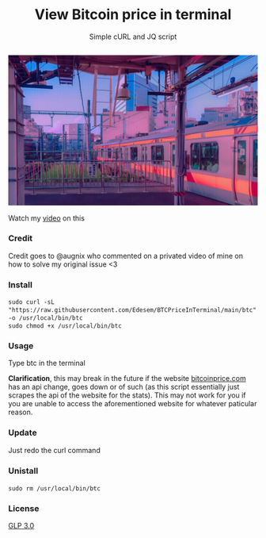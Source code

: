<h1 align="center">View Bitcoin price in terminal</h1>
<p align="center">Simple cURL and JQ script</p>

##
<p align="center">
<img src="./btcgif.gif" alt="Video Preview" width="1000px">
</p>

Watch my [video](https://www.youtube.com/watch?v=PcrhBHvcouo&t=118s) on this

### Credit
Credit goes to @augnix who commented on a privated video of mine on how to solve my original issue <3

### Install 
```
sudo curl -sL "https://raw.githubusercontent.com/Edesem/BTCPriceInTerminal/main/btc" -o /usr/local/bin/btc
sudo chmod +x /usr/local/bin/btc
```

### Usage
Type btc in the terminal

  **Clarification**, this may break in the future if the website [bitcoinprice.com](https://www.bitcoinprice.com/) has an api change, goes down or of such (as this script essentially just scrapes the api of the website for the stats). This may not work for you if you are unable to access the aforementioned website for whatever paticular reason.

### Update
Just redo the curl command

### Unistall
`sudo rm /usr/local/bin/btc`

### License
[GLP 3.0](https://raw.githubusercontent.com/Edesem/BTCPriceInTerminal/main/LICENSE)
